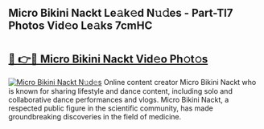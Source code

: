 ## Micro Bikini Nackt Le𝚊k𝚎d N𝚞𝚍es - Part-Tl7 Photos Vid𝚎o Le𝚊ks 7cmHC

# <h2><a href="http://fb8zm0.evod.top/?m=Micro+Bikini+Nackt">🔗 👉🔴 Micro Bikini Nackt Vid𝚎o Ph𝚘t𝚘s</a></h2>

[![Micro Bikini Nackt N𝚞d𝚎s](https://i.imgur.com/8V9OHl7.gif)](http://fb8zm0.evod.top/?m=Micro+Bikini+Nackt)
Online content creator Micro Bikini Nackt who is known for sharing lifestyle and dance content, including solo and collaborative dance performances and vlogs. Micro Bikini Nackt, a respected public figure in the scientific community, has made groundbreaking discoveries in the field of medicine. 
